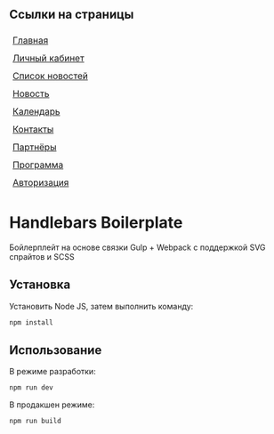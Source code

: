 ## Ссылки на страницы

<body>
<div class="hint__wrapper">
  <a class="hint__link" style="display: block; padding: 6px; font-size: 16px" href="/innopolis/build">Главная</a>
  <a class="hint__link" style="display: block; padding: 6px; font-size: 16px" href="/innopolis/build/account.html">Личный кабинет</a>
  <a class="hint__link" style="display: block; padding: 6px; font-size: 16px" href="/innopolis/build/news-list.html">Список новостей</a> 
  <a class="hint__link" style="display: block; padding: 6px; font-size: 16px" href="/innopolis/build/news.html">Новость</a>
  <a class="hint__link" style="display: block; padding: 6px; font-size: 16px" href="/innopolis/build/calendar.html">Календарь</a>
  <a class="hint__link" style="display: block; padding: 6px; font-size: 16px" href="/innopolis/build/contacts.html">Контакты</a>
  <a class="hint__link" style="display: block; padding: 6px; font-size: 16px" href="/innopolis/build/partners.html">Партнёры</a>
  <a class="hint__link" style="display: block; padding: 6px; font-size: 16px" href="/innopolis/build/program.html">Программа</a>
  <a class="hint__link" style="display: block; padding: 6px; font-size: 16px" href="/innopolis/build/auth.html">Авторизация</a>
</div>
</body>

# Handlebars Boilerplate

Бойлерплейт на основе связки Gulp + Webpack с поддержкой SVG спрайтов и SCSS

## Установка

Установить Node JS, затем выполнить команду:

```bash
npm install
```

## Использование

В режиме разработки:

```bash
npm run dev
```
В продакшен режиме:

```bash
npm run build
```
